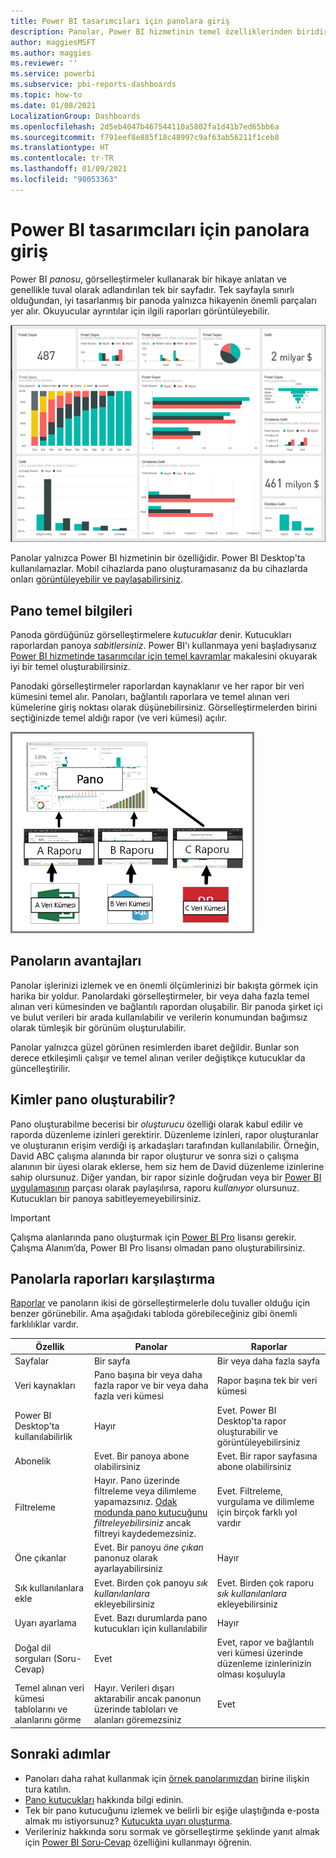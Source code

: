 ```yaml
---
title: Power BI tasarımcıları için panolara giriş
description: Panolar, Power BI hizmetinin temel özelliklerinden biridir. Bunlar çoğunlukla tuval olarak adlandırılan, görselleştirmeler aracılığıyla bir hikaye anlatan tek tek sayfalardır.
author: maggiesMSFT
ms.author: maggies
ms.reviewer: ''
ms.service: powerbi
ms.subservice: pbi-reports-dashboards
ms.topic: how-to
ms.date: 01/08/2021
LocalizationGroup: Dashboards
ms.openlocfilehash: 2d5eb4047b467544110a5802fa1d41b7ed65bb6a
ms.sourcegitcommit: f791eef8e885f18c48997c9af63ab56211f1ceb8
ms.translationtype: HT
ms.contentlocale: tr-TR
ms.lasthandoff: 01/09/2021
ms.locfileid: "98053363"
---
```

# <a name="introduction-to-dashboards-for-power-bi-designers"></a>Power BI tasarımcıları için panolara giriş

Power BI *panosu*, görselleştirmeler kullanarak bir hikaye anlatan ve genellikle tuval olarak adlandırılan tek bir sayfadır. Tek sayfayla sınırlı olduğundan, iyi tasarlanmış bir panoda yalnızca hikayenin önemli parçaları yer alır. Okuyucular ayrıntılar için ilgili raporları görüntüleyebilir.

![Pano](media/service-dashboards/power-bi-dashboard2.png)

Panolar yalnızca Power BI hizmetinin bir özelliğidir. Power BI Desktop'ta kullanılamazlar. Mobil cihazlarda pano oluşturamasanız da bu cihazlarda onları [görüntüleyebilir ve paylaşabilirsiniz](../consumer/mobile/mobile-apps-view-dashboard.md).

## <a name="dashboard-basics"></a>Pano temel bilgileri 

Panoda gördüğünüz görselleştirmelere *kutucuklar* denir. Kutucukları raporlardan panoya *sabitlersiniz*. Power BI'ı kullanmaya yeni başladıysanız [Power BI hizmetinde tasarımcılar için temel kavramlar](../fundamentals/service-basic-concepts.md) makalesini okuyarak iyi bir temel oluşturabilirsiniz.

Panodaki görselleştirmeler raporlardan kaynaklanır ve her rapor bir veri kümesini temel alır. Panoları, bağlantılı raporlara ve temel alınan veri kümelerine giriş noktası olarak düşünebilirsiniz. Görselleştirmelerden birini seçtiğinizde temel aldığı rapor (ve veri kümesi) açılır.

![Panolar, raporlar ve veri kümeleri arasındaki ilişkiyi gösteren diyagram](media/service-dashboards/power-bi-diagram.png)

## <a name="advantages-of-dashboards"></a>Panoların avantajları
Panolar işlerinizi izlemek ve en önemli ölçümlerinizi bir bakışta görmek için harika bir yoldur. Panolardaki görselleştirmeler, bir veya daha fazla temel alınan veri kümesinden ve bağlantılı rapordan oluşabilir. Bir panoda şirket içi ve bulut verileri bir arada kullanılabilir ve verilerin konumundan bağımsız olarak tümleşik bir görünüm oluşturulabilir.

Panolar yalnızca güzel görünen resimlerden ibaret değildir. Bunlar son derece etkileşimli çalışır ve temel alınan veriler değiştikçe kutucuklar da güncelleştirilir.

## <a name="who-can-create-a-dashboard"></a>Kimler pano oluşturabilir?
Pano oluşturabilme becerisi bir *oluşturucu* özelliği olarak kabul edilir ve raporda düzenleme izinleri gerektirir. Düzenleme izinleri, rapor oluşturanlar ve oluşturanın erişim verdiği iş arkadaşları tarafından kullanılabilir. Örneğin, David ABC çalışma alanında bir rapor oluşturur ve sonra sizi o çalışma alanının bir üyesi olarak eklerse, hem siz hem de David düzenleme izinlerine sahip olursunuz. Diğer yandan, bir rapor sizinle doğrudan veya bir [Power BI uygulamasının](../collaborate-share/service-create-distribute-apps.md) parçası olarak paylaşılırsa, raporu *kullanıyor* olursunuz. Kutucukları bir panoya sabitleyemeyebilirsiniz. 

> [!IMPORTANT]
> Çalışma alanlarında pano oluşturmak için [Power BI Pro](../fundamentals/service-features-license-type.md) lisansı gerekir. Çalışma Alanım’da, Power BI Pro lisansı olmadan pano oluşturabilirsiniz.


## <a name="dashboards-versus-reports"></a>Panolarla raporları karşılaştırma
[Raporlar](../consumer/end-user-reports.md) ve panoların ikisi de görselleştirmelerle dolu tuvaller olduğu için benzer görünebilir. Ama aşağıdaki tabloda görebileceğiniz gibi önemli farklılıklar vardır.

| **Özellik** | **Panolar** | **Raporlar** |
| --- | --- | --- |
| Sayfalar |Bir sayfa |Bir veya daha fazla sayfa |
| Veri kaynakları |Pano başına bir veya daha fazla rapor ve bir veya daha fazla veri kümesi |Rapor başına tek bir veri kümesi |
| Power BI Desktop'ta kullanılabilirlik |Hayır | Evet. Power BI Desktop'ta rapor oluşturabilir ve görüntüleyebilirsiniz |
| Abonelik |Evet. Bir panoya abone olabilirsiniz |Evet. Bir rapor sayfasına abone olabilirsiniz |
| Filtreleme |Hayır. Pano üzerinde filtreleme veya dilimleme yapamazsınız. [Odak modunda pano kutucuğunu](../consumer/end-user-focus.md#working-in-focus-mode) *filtreleyebilirsiniz* ancak filtreyi kaydedemezsiniz. |Evet. Filtreleme, vurgulama ve dilimleme için birçok farklı yol vardır |
| Öne çıkanlar |Evet. Bir panoyu *öne çıkan* panonuz olarak ayarlayabilirsiniz |Hayır |
| Sık kullanılanlara ekle | Evet. Birden çok panoyu *sık kullanılanlara* ekleyebilirsiniz | Evet. Birden çok raporu *sık kullanılanlara* ekleyebilirsiniz |
| Uyarı ayarlama |Evet. Bazı durumlarda pano kutucukları için kullanılabilir |Hayır |
| Doğal dil sorguları (Soru-Cevap) |Evet | Evet, rapor ve bağlantılı veri kümesi üzerinde düzenleme izinlerinizin olması koşuluyla |
| Temel alınan veri kümesi tablolarını ve alanlarını görme |Hayır. Verileri dışarı aktarabilir ancak panonun üzerinde tabloları ve alanları göremezsiniz |Evet |


## <a name="next-steps"></a>Sonraki adımlar
* Panoları daha rahat kullanmak için [örnek panolarımızdan](sample-tutorial-connect-to-the-samples.md) birine ilişkin tura katılın.
* [Pano kutucukları](service-dashboard-tiles.md) hakkında bilgi edinin.
* Tek bir pano kutucuğunu izlemek ve belirli bir eşiğe ulaştığında e-posta almak mı istiyorsunuz? [Kutucukta uyarı oluşturma](service-set-data-alerts.md).
* Verileriniz hakkında soru sormak ve görselleştirme şeklinde yanıt almak için [Power BI Soru-Cevap](power-bi-tutorial-q-and-a.md) özelliğini kullanmayı öğrenin.
